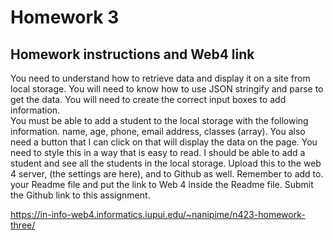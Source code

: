 # Homework 3

## Homework instructions and Web4 link

You need to understand how to retrieve data and display it on a site from local storage. 
You will need to know how to use JSON stringify and parse to get the data. 
You will need to create the correct input boxes to add information.  
You must be able to add a student to the local storage with the following information. name, age, phone, email address, classes (array). 
You also need a button that I can click on that will display the data on the page. You need to style this in a way that is easy to read. 
I should be able to add a student and see all the students in the local storage. 
Upload this to the web 4 server, (the settings are here), and to Github as well. Remember to add to. your Readme file and put the link to Web 4 inside the Readme file. 
Submit the Github link to this assignment. 

https://in-info-web4.informatics.iupui.edu/~nanipime/n423-homework-three/
